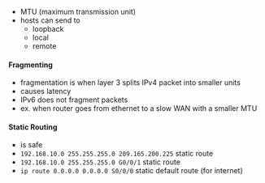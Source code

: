 - MTU (maximum transmission unit)
- hosts can send to 
	- loopback
	- local
	- remote
#### Fragmenting
- fragmentation is when layer 3 splits IPv4 packet into smaller units
- causes latency
- IPv6 does not fragment packets
- ex. when router goes from ethernet to a slow WAN with a smaller MTU

#### Static Routing
- is safe
- `192.168.10.0 255.255.255.0 209.165.200.225` static route
- `192.168.10.0 255.255.255.0 G0/0/1` static route
- `ip route 0.0.0.0 0.0.0.0 S0/0/0` static default route (for internet)

